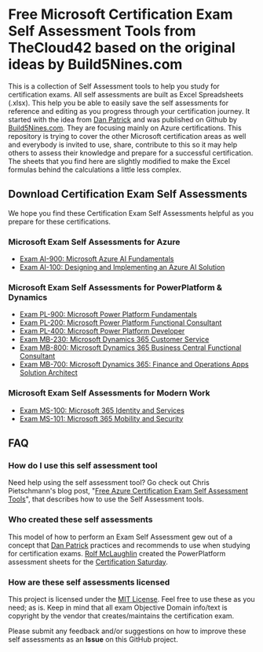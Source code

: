 # Free Microsoft Certification Exam Self Assessment Tools from TheCloud42 based on the original ideas by Build5Nines.com

This is a collection of Self Assessment tools to help you study for certification exams. All self assessments are built as Excel Spreadsheets (.xlsx). This help you be able to easily save the self assessments for reference and editing as you progress through your certification journey. It started with the idea from [Dan Patrick](https://twitter.com/deltadan) and was published on Github by [Build5Nines.com](https://build5nines.com). They are focusing mainly on Azure certifications. This repository is trying to cover the other Microsoft certification areas as well and everybody is invited to use, share, contribute to this so it may help others to assess their knowledge and prepare for a successful certification. The sheets that you find here are slightly modified to make the Excel formulas behind the calculations a little less complex.

## Download Certification Exam Self Assessments

We hope you find these Certification Exam Self Assessments helpful as you prepare for these certifications.

### Microsoft Exam Self Assessments for Azure

- [Exam AI-900: Microsoft Azure AI Fundamentals](Assessments/Exam-Msft-AI-900-Self-Assessment-TheCloud42.xlsx?raw=1)
- [Exam AI-100: Designing and Implementing an Azure AI Solution](Assessments/Exam-Msft-AI-100-Self-Assessment-TheCloud42.xlsx?raw=1)

### Microsoft Exam Self Assessments for PowerPlatform & Dynamics

- [Exam PL-900: Microsoft Power Platform Fundamentals](Assessments/Exam-Msft-PL-900-Self-Assessment-TheCloud42.xlsx?raw=1)
- [Exam PL-200: Microsoft Power Platform Functional Consultant](Assessments/Exam-Msft-PL-200-Self-Assessment-TheCloud42.xlsx?raw=1)
- [Exam PL-400: Microsoft Power Platform Developer](Assessments/Exam-Msft-PL-900-Self-Assessment-TheCloud42.xlsx?raw=1)
- [Exam MB-230: Microsoft Dynamics 365 Customer Service](Assessments/Exam-Msft-MB-230-Self-Assessment-TheCloud42.xlsx?raw=1)
- [Exam MB-800: Microsoft Dynamics 365 Business Central Functional Consultant](Assessments/Exam-Msft-MB-800-Self-Assessment-TheCloud42.xlsx?raw=1)
- [Exam MB-700: Microsoft Dynamics 365: Finance and Operations Apps Solution Architect](Assessments/Exam-Msft-MB-700-Self-Assessment-TheCloud42.xlsx?raw=1)

### Microsoft Exam Self Assessments for Modern Work

- [Exam MS-100: Microsoft 365 Identity and Services](Assessments/Exam-Msft-MS-100-Self-Assessment-TheCloud42.xlsx?raw=1)
- [Exam MS-101: Microsoft 365 Mobility and Security](Assessments/Exam-Msft-MS-101-Self-Assessment-TheCloud42.xlsx?raw=1)

## FAQ

### How do I use this self assessment tool

Need help using the self assessment tool? Go check out Chris Pietschmann's blog post, "[Free Azure Certification Exam Self Assessment Tools](https://build5nines.com/free-oss-exam-self-assessment-tool/)", that describes how to use the Self Assessment tools.

### Who created these self assessments

This model of how to perform an Exam Self Assessment gew out of a concept that [Dan Patrick](https://twitter.com/deltadan) practices and recommends to use when studying for certification exams. [Rolf McLaughlin](https://www.linkedin.com/in/powershell/) created the PowerPlatform assessment sheets for the [Certification Saturday](https://events.powercommunity.com/certification-saturday/).

### How are these self assessments licensed

This project is licensed under the [MIT License](https://github.com/TheCloud42/Assessment-Sheets/blob/main/LICENSE). Feel free to use these as you need; as is. Keep in mind that all exam Objective Domain info/text is copyright by the vendor that creates/maintains the certification exam.

Please submit any feedback and/or suggestions on how to improve these self assessments as an **Issue** on this GitHub project.
